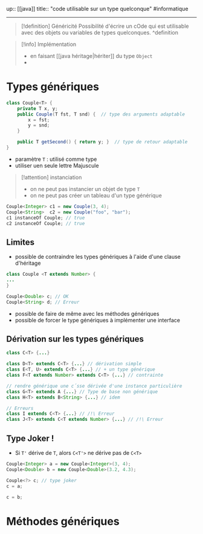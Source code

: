 up:: [[java]]
title:: "code utilisable sur un type quelconque"
#informatique

---

> [!definition] Généricité
> Possibilité d'écrire un cOde qui est utilisable avec des objets ou variables de types quelconques.
^definition

> [!info] Implémentation
>  - en faisant [[java héritage|hériter]] du type `Object`
>  - 

# Types génériques

```java
class Couple<T> {
    private T x, y;
    public Couple(T fst, T snd) {  // type des arguments adaptable
        x = fst;
        y = snd;
    }

    public T getSecond() { return y; }  // type de retour adaptable
}


```
 - paramètre `T` : utilisé comme type
 - utiliser uen seule lettre Majuscule


> [!attention] instanciation
>  - on ne peut pas instancier un objet de type `T`
>  - on ne peut pas créer un tableau d'un type générique

```java
Couple<Integer> c1 = new Couple(3, 4);
Couple<String>  c2 = new Couple("foo", "bar");
c1 instanceOf Couple; // true
c2 instanceOf Couple; // true
```

## Limites
 - possible de contraindre les types génériques à l'aide d'une clause d'héritage
```java
class Couple <T extends Number> {
...
}

Couple<Double> c; // OK
Couple<String> d; // Erreur
```
 - possible de faire de même avec les méthodes génériques 
 - possible de forcer le type génériques à implémenter une interface

## Dérivation sur les types génériques
```java
class C<T> {...}

class D<T> extends C<T> {...} // dérivation simple 
class E<T, U> extends C<T> {...} // + un type générique 
class F<T extends Number> extends C<T> {...} // contrainte

// rendre générique une c´sse dérivée d'une instance particulière
class G<T> extends A {...} // Type de base non générique 
class H<T> extends B<String> {...} // idem 

// Erreurs
class I extends C<T> {...} // /!\ Erreur
class J<T> extends C<T extends Number> {...} // /!\ Erreur
```

## Type Joker !

 - Si `T'` dérive de `T`, alors `C<T'>` ne dérive pas de `C<T>`
 
```java
Couple<Integer> a = new Couple<Integer>(3, 4);
Couple<Double> b = new Couple<Double>(3.2, 4.3);

Couple<?> c; // type joker
c = a;

c = b;
```

# Méthodes génériques

```java

```